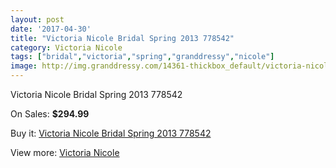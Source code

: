 ```yaml
---
layout: post
date: '2017-04-30'
title: "Victoria Nicole Bridal Spring 2013 778542"
category: Victoria Nicole
tags: ["bridal","victoria","spring","granddressy","nicole"]
image: http://img.granddressy.com/14361-thickbox_default/victoria-nicole-bridal-spring-2013-778542.jpg
---
```

Victoria Nicole Bridal Spring 2013 778542

On Sales: **$294.99**
<a href="https://www.granddressy.com/en/victoria-nicole/13414-victoria-nicole-bridal-spring-2013-778542.html"><amp-img layout="responsive" width="600" height="600" src="//img.granddressy.com/14361-thickbox_default/victoria-nicole-bridal-spring-2013-778542.jpg" alt="Victoria Nicole Bridal Spring 2013 778542 0" /></a>

Buy it: [Victoria Nicole Bridal Spring 2013 778542](https://www.granddressy.com/en/victoria-nicole/13414-victoria-nicole-bridal-spring-2013-778542.html "Victoria Nicole Bridal Spring 2013 778542")

View more: [Victoria Nicole](https://www.granddressy.com/en/180-victoria-nicole "Victoria Nicole")
